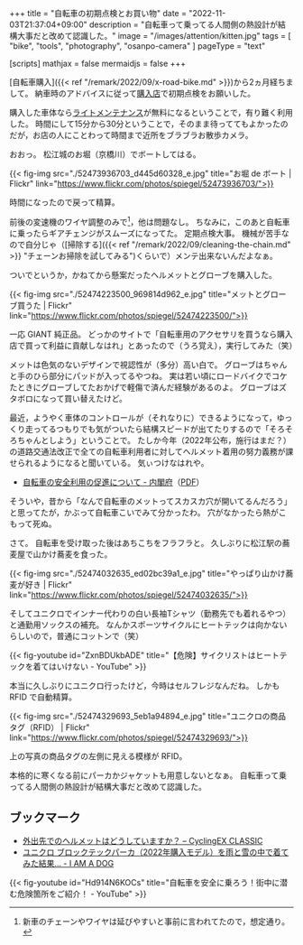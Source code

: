 +++
title = "自転車の初期点検とお買い物"
date =  "2022-11-03T21:37:04+09:00"
description = "自転車って乗ってる人間側の熱設計が結構大事だと改めて認識した。"
image = "/images/attention/kitten.jpg"
tags = [ "bike", "tools", "photography", "osanpo-camera" ]
pageType = "text"

[scripts]
  mathjax = false
  mermaidjs = false
+++

[自転車購入]({{< ref "/remark/2022/09/x-road-bike.md" >}})から2ヵ月経ちまして。
納車時のアドバイスに従って[購入店](https://giant-store.jp/matsue/)で初期点検をお願いした。

購入した車体なら[ライトメンテナンス](https://giant-store.jp/maintenance/ "メンテナンス｜ジャイアントストア")が無料になるということで，有り難く利用した。
時間にして15分から30分ということで，そのまま待っててもよかったのだが，お店の人にことわって時間まで近所をブラブラお散歩カメラ。

おおっ。
松江城のお堀（京橋川）でボートしてはる。

{{< fig-img src="./52473936703_d445d60328_e.jpg" title="お堀 de ボート | Flickr" link="https://www.flickr.com/photos/spiegel/52473936703/">}}

時間になったので戻って精算。

前後の変速機のワイヤ調整のみで[^w1]，他は問題なし。
ちなみに，このあと自転車に乗ったらギアチェンジがスムーズになってた。
定期点検大事。
機械が苦手なので自分じゃ（[掃除する]({{< ref "/remark/2022/09/cleaning-the-chain.md" >}} "チェーンお掃除を試してみる")くらいで）メンテ出来ないんだよなぁ。

[^w1]: 新車のチェーンやワイヤは延びやすいと事前に言われてたので，想定通り。

ついでというか，かねてから懸案だったヘルメットとグローブを購入した。

{{< fig-img src="./52474223500_969814d962_e.jpg" title="メットとグローブ買うた | Flickr" link="https://www.flickr.com/photos/spiegel/52474223500/">}}

一応 GIANT 純正品。
どっかのサイトで「自転車用のアクセサリを買うなら購入店で買って利益に貢献しなはれ」とあったので（うろ覚え），実行してみた（笑）

メットは色気のないデザインで視認性が（多分）高い白で。
グローブはちゃんと手のひら部分にパッドが入ってるやつね。
実は若い頃にロードバイクでコケたときにグローブしてたおかげで軽傷で済んだ経験があるのよ。
グローブはズタボロになって買い替えたけど。

最近，ようやく車体のコントロールが（それなりに）できるようになって，ゆっくり走ってるつもりでも気がついたら結構スピードが出てたりするので「そろそろちゃんとしよう」ということで。
たしか今年（2022年公布，施行はまだ？）の道路交通法改正で全ての自転車利用者に対してヘルメット着用の努力義務が課せられるようになると聞いている。
気ぃつけなはれや。

- [自転車の安全利用の促進について - 内閣府](https://www8.cao.go.jp/koutu/taisaku/bicycle/bicycle_r04.html)（[PDF](https://www8.cao.go.jp/koutu/taisaku/bicycle/pdf/bicycle_r04.pdf)）

そういや，昔から「なんで自転車のメットってスカスカ穴が開いてるんだろう」と思ってたが，かぶって自転車こいでみて分かったわ。
穴がなかったら熱がこもって死ぬ。

さて。
自転車を受け取った後はあちこちをフラフラと。
久しぶりに松江駅の蕎麦屋で山かけ蕎麦を食った。

{{< fig-img src="./52474032635_ed02bc39a1_e.jpg" title="やっぱり山かけ蕎麦が好き | Flickr" link="https://www.flickr.com/photos/spiegel/52474032635/">}}

そしてユニクロでインナー代わりの白い長袖Tシャツ（勤務先でも着れるやつ）と通勤用ソックスの補充。
なんかスポーツサイクルにヒートテックは向かないらしいので，普通にコットンで（笑）

{{< fig-youtube id="ZxnBDUkbADE" title="【危険】サイクリストはヒートテックを着てはいけない - YouTube" >}}

本当に久しぶりにユニクロ行ったけど，今時はセルフレジなんだね。
しかも RFID で自動精算。

{{< fig-img src="./52474329693_5eb1a94894_e.jpg" title="ユニクロの商品タグ（RFID） | Flickr" link="https://www.flickr.com/photos/spiegel/52474329693/">}}

上の写真の商品タグの左側に見える模様が RFID。

本格的に寒くなる前にパーカかジャケットも用意しないとなぁ。
自転車って乗ってる人間側の熱設計が結構大事だと改めて認識した。

## ブックマーク

- [外出先でのヘルメットはどうしていますか？ – CyclingEX CLASSIC](https://www.cycling-ex.com/2015/08/helmet_holder.html)
- [ユニクロ ブロックテックパーカ（2022年購入モデル）を雨と雪の中で着てみた結果… - I AM A DOG](https://moognyk.jp/entry/2022/03/28/150000)

{{< fig-youtube id="Hd914N6KOCs" title="自転車を安全に乗ろう！街中に潜む危険箇所をご紹介！ - YouTube" >}}
